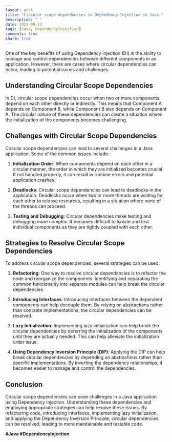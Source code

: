 ```yaml
---
layout: post
title: "Circular scope dependencies in Dependency Injection in Java."
description: " "
date: 2023-09-23
tags: [Java, DependencyInjection]
comments: true
share: true
---
```


One of the key benefits of using Dependency Injection (DI) is the ability to manage and control dependencies between different components in an application. However, there are cases where circular dependencies can occur, leading to potential issues and challenges.

## Understanding Circular Scope Dependencies

In DI, circular scope dependencies occur when two or more components depend on each other directly or indirectly. This means that Component A depends on Component B, while Component B also depends on Component A. The circular nature of these dependencies can create a situation where the initialization of the components becomes challenging.

## Challenges with Circular Scope Dependencies

Circular scope dependencies can lead to several challenges in a Java application. Some of the common issues include:

1. **Initialization Order**: When components depend on each other in a circular manner, the order in which they are initialized becomes crucial. If not handled properly, it can result in runtime errors and potential application crashes.

2. **Deadlocks**: Circular scope dependencies can lead to deadlocks in the application. Deadlocks occur when two or more threads are waiting for each other to release resources, resulting in a situation where none of the threads can proceed.

3. **Testing and Debugging**: Circular dependencies make testing and debugging more complex. It becomes difficult to isolate and test individual components as they are tightly coupled with each other.

## Strategies to Resolve Circular Scope Dependencies

To address circular scope dependencies, several strategies can be used:

1. **Refactoring**: One way to resolve circular dependencies is to refactor the code and reorganize the components. Identifying and separating the common functionality into separate modules can help break the circular dependencies.

2. **Introducing Interfaces**: Introducing interfaces between the dependent components can help decouple them. By relying on abstractions rather than concrete implementations, the circular dependencies can be resolved.

3. **Lazy Initialization**: Implementing lazy initialization can help break the circular dependencies by deferring the initialization of the components until they are actually needed. This can help alleviate the initialization order issue.

4. **Using Dependency Inversion Principle (DIP)**: Applying the DIP can help break circular dependencies by depending on abstractions rather than specific implementations. By inverting the dependency relationships, it becomes easier to manage and control the dependencies.

## Conclusion

Circular scope dependencies can pose challenges in a Java application using Dependency Injection. Understanding these dependencies and employing appropriate strategies can help resolve these issues. By refactoring code, introducing interfaces, implementing lazy initialization, and applying the Dependency Inversion Principle, circular dependencies can be resolved, leading to more maintainable and testable code.

**#Java #DependencyInjection**